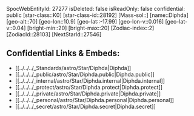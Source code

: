 ﻿---
location:
- -17.99
- -10.9
- 70
tags:
- astro/Star
type: Star
---

SpocWebEntityId: 27277
isDeleted: false
isReadOnly: false
confidential: public
[star-class::K0]
[star-class-id::28192]
[Mass-sol::]
[name::Diphda]
[geo-alt::70]
[geo-lon::10.9]
[geo-lat::-17.99]
[geo-lon-v::0.016]
[geo-lat-v::0.04]
[bright-min::20]
[bright-max::20]
[Zodiac-index::2]
[ZodiacId::28103]
[NextStarId::27546]



## Confidential Links & Embeds: 
- [[../../../_Standards/astro/Star/Diphda|Diphda]] 
- [[../../../_public/astro/Star/Diphda.public|Diphda.public]] 
- [[../../../_internal/astro/Star/Diphda.internal|Diphda.internal]] 
- [[../../../_protect/astro/Star/Diphda.protect|Diphda.protect]] 
- [[../../../_private/astro/Star/Diphda.private|Diphda.private]] 
- [[../../../_personal/astro/Star/Diphda.personal|Diphda.personal]] 
- [[../../../_secret/astro/Star/Diphda.secret|Diphda.secret]]

